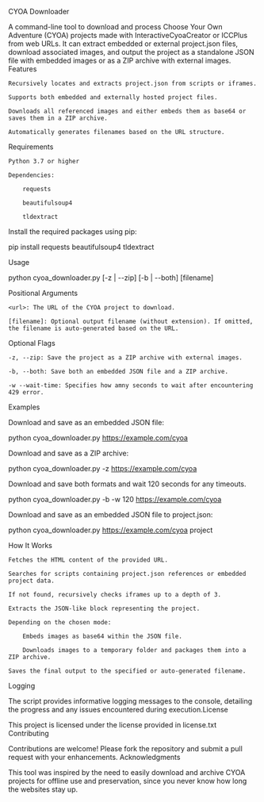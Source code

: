 CYOA Downloader

A command-line tool to download and process Choose Your Own Adventure (CYOA) projects made with InteractiveCyoaCreator or ICCPlus from web URLs. It can extract embedded or external project.json files, download associated images, and output the project as a standalone JSON file with embedded images or as a ZIP archive with external images.​
Features

    Recursively locates and extracts project.json from scripts or iframes. 

    Supports both embedded and externally hosted project files.

    Downloads all referenced images and either embeds them as base64 or saves them in a ZIP archive.

    Automatically generates filenames based on the URL structure.


Requirements

    Python 3.7 or higher

    Dependencies:

        requests

        beautifulsoup4

        tldextract​

Install the required packages using pip:​

pip install requests beautifulsoup4 tldextract

Usage

python cyoa_downloader.py [-z | --zip] [-b | --both] <url> [filename] 

Positional Arguments

    <url>: The URL of the CYOA project to download.

    [filename]: Optional output filename (without extension). If omitted, the filename is auto-generated based on the URL.​

Optional Flags

    -z, --zip: Save the project as a ZIP archive with external images.

    -b, --both: Save both an embedded JSON file and a ZIP archive.​

    -w --wait-time: Specifies how amny seconds to wait after encountering 429 error.

Examples

Download and save as an embedded JSON file:​

python cyoa_downloader.py https://example.com/cyoa

Download and save as a ZIP archive:​

python cyoa_downloader.py -z https://example.com/cyoa

Download and save both formats and wait 120 seconds for any timeouts.

python cyoa_downloader.py -b -w 120 https://example.com/cyoa 

Download and save as an embedded JSON file to project.json:​

python cyoa_downloader.py https://example.com/cyoa project

How It Works

    Fetches the HTML content of the provided URL.

    Searches for scripts containing project.json references or embedded project data.

    If not found, recursively checks iframes up to a depth of 3.

    Extracts the JSON-like block representing the project.

    Depending on the chosen mode:

        Embeds images as base64 within the JSON file.

        Downloads images to a temporary folder and packages them into a ZIP archive.

    Saves the final output to the specified or auto-generated filename.​

Logging

The script provides informative logging messages to the console, detailing the progress and any issues encountered during execution.​
License

This project is licensed under the license provided in license.txt
Contributing

Contributions are welcome! Please fork the repository and submit a pull request with your enhancements.​
Acknowledgments

This tool was inspired by the need to easily download and archive CYOA projects for offline use and preservation, since you never know how long the websites stay up.